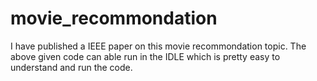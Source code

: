 # movie_recommondation
I have published a IEEE paper on this movie recommondation topic.
The above given code can able run in the IDLE which is pretty easy to understand and run the code.
